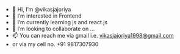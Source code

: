 - 👋 Hi, I’m @vikasjajoriya
- 👀 I’m interested in Frontend
- 🌱 I’m currently learning js and react.js
- 💞️ I’m looking to collaborate on ...
- 📫 You can reach me via gmail i.e. vikasjajoriya1998@gmail.com
- or via my cell no. +91 9817307930
